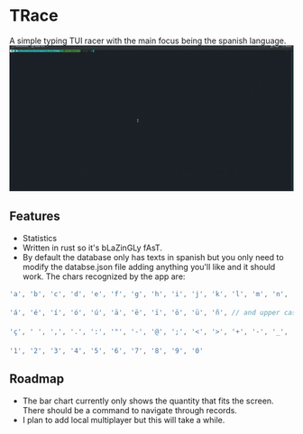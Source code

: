 # TRace
A simple typing TUI racer with the main focus being the spanish language.
![TRace Demo](./readme-assets/TRaceDemo.gif)

## Features
- Statistics
- Written in rust so it's bLaZinGLy fAsT.
- By default the database only has texts in spanish but you only need to modify the databse.json file adding anything you'll like and it should work. The chars recognized by the app are:

```rs
'a', 'b', 'c', 'd', 'e', 'f', 'g', 'h', 'i', 'j', 'k', 'l', 'm', 'n', 'o', 'p', 'q', 'r', 's', 't', 'u', 'v', 'w', 'x', 'y', 'z' // and upper case variants

'á', 'é', 'í', 'ó', 'ú', 'ä', 'ë', 'ï', 'ö', 'ü', 'ñ', // and upper case variants

'ç', ' ', ',', '.', ':', '"', '-', '@', ';', '<', '>', '+', '-', '_', '(', ')', '=', '*', '/', '¡', '!', '¿', '?', '#', '$', '%', '&', '°', '\'', '^', '~', '[', ']', '{', '}',

'1', '2', '3', '4', '5', '6', '7', '8', '9', '0'
```

## Roadmap
- The bar chart currently only shows the quantity that fits the screen. There should be a command to navigate through records.
- I plan to add local multiplayer but this will take a while.